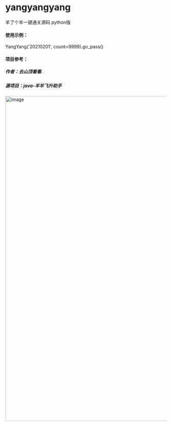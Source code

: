 # yangyangyang
羊了个羊一键通关源码 python版

#### 使用示例：
YangYang('20210201', count=9999).go_pass()

#### 项目参考：
  ##### 作者：去山顶看看.
  ##### 源项目：java-羊羊飞升助手

<img width="1014" alt="image" src="https://user-images.githubusercontent.com/37069873/190864573-5120e3f0-fef3-418c-924a-53670cd98251.png">
